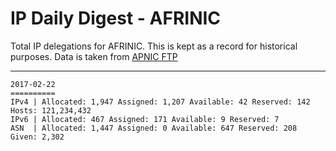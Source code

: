 # IP Daily Digest - AFRINIC

Total IP delegations for AFRINIC. This is kept as a record for historical purposes. Data is taken from [APNIC FTP](https://ftp.apnic.net/)

---

```
2017-02-22
==========
IPv4 | Allocated: 1,947 Assigned: 1,207 Available: 42 Reserved: 142 Hosts: 121,234,432
IPv6 | Allocated: 467 Assigned: 171 Available: 9 Reserved: 7
ASN  | Allocated: 1,447 Assigned: 0 Available: 647 Reserved: 208 Given: 2,302
```
